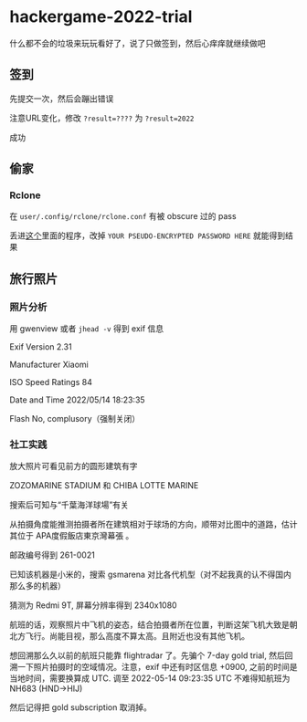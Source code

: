 # hackergame-2022-trial

什么都不会的垃圾来玩玩看好了，说了只做签到，然后心痒痒就继续做吧



## 签到

先提交一次，然后会蹦出错误

注意URL变化，修改 `?result=????` 为 `?result=2022`

成功



## 偷家

### Rclone

在 `user/.config/rclone/rclone.conf` 有被 obscure 过的 pass

丢进[这个](https://go.dev/play/p/IcRYDip3PnE)里面的程序，改掉 `YOUR PSEUDO-ENCRYPTED PASSWORD HERE` 就能得到结果



## 旅行照片

### 照片分析

用 gwenview 或者 `jhead -v` 得到 exif 信息

Exif Version 2.31

Manufacturer Xiaomi

ISO Speed Ratings 84

Date and Time 2022/05/14 18:23:35

Flash No, complusory（强制关闭）



### 社工实践

放大照片可看见前方的圆形建筑有字 

ZOZOMARINE STADIUM 和 CHIBA LOTTE MARINE

搜索后可知与“千葉海洋球場”有关

从拍摄角度能推测拍摄者所在建筑相对于球场的方向，顺带对比图中的道路，估计其位于  APA度假飯店東京灣幕張  。

邮政编号得到 261-0021

已知该机器是小米的，搜索 gsmarena 对比各代机型（对不起我真的认不得国内那么多的机器）

猜测为 Redmi 9T, 屏幕分辨率得到 2340x1080

航班的话，观察照片中飞机的姿态，结合拍摄者所在位置，判断这架飞机大致是朝北方飞行。尚能目视，那么高度不算太高。且附近也没有其他飞机。

想回溯那么久以前的航班只能靠 flightradar 了。先骗个 7-day gold trial, 然后回溯一下照片拍摄时的空域情况。注意，exif 中还有时区信息 +0900, 之前的时间是当地时间，需要换算成 UTC. 调至 2022-05-14 09:23:35 UTC 不难得知航班为 NH683 (HND->HIJ)

然后记得把 gold subscription 取消掉。

